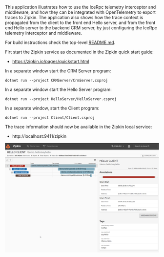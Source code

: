 This application illustrates how to use the IceRpc telemetry interceptor and middleware, and how they can be integrated
with OpenTelemetry to export traces to Zipkin. The application also shows how the trace context is propagated from the
client to the front end Hello server, and from the front end Hello server to the backend CRM server, by just configuring
the IceRpc telemetry interceptor and middleware.

For build instructions check the top-level [README.md](../../README.md).

Firt start the Zipkin service as documented in the Zipkin quick start guide:

- https://zipkin.io/pages/quickstart.html

In a separate window start the CRM Server program:

```
dotnet run --project CRMServer/CrmServer.csproj
```

In a separate window start the Hello Server program:

```
dotnet run --project HelloServer/HelloServer.csproj
```

In a separate window, start the Client program:

```
dotnet run --project Client/Client.csproj
```

The trace information should now be available in the Zipkin local service:

- http://localhost:9411/zipkin

![Zipkin](./zipkin.png)
